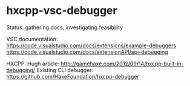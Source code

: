 # hxcpp-vsc-debugger

Status: gathering docs, investigating feasibility

VSC documentation: 
https://code.visualstudio.com/docs/extensions/example-debuggers
https://code.visualstudio.com/docs/extensionAPI/api-debugging

HXCPP:
Hugh article: http://gamehaxe.com/2012/09/14/hxcpp-built-in-debugging/
Existing CLI debugger: https://github.com/HaxeFoundation/hxcpp-debugger
